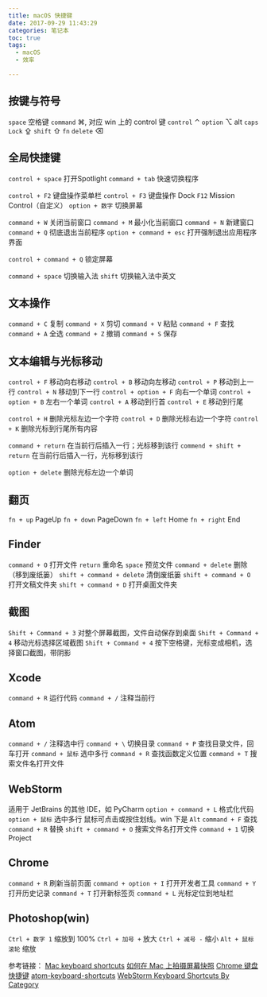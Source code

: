```yaml
---
title: macOS 快捷键
date: 2017-09-29 11:43:29
categories: 笔记本
toc: true
tags:
  - macOS
  - 效率

---
```


## 按键与符号 ##
`space` 空格键
`command` ⌘, 对应 win 上的 control 键
`control` ⌃
`option` ⌥  alt
`caps Lock` ⇪
`shift` ⇧
`fn`
`delete` ⌫

<!-- more -->

## 全局快捷键 ##
`control + space` 打开Spotlight
`command + tab` 快速切换程序

`control + F2` 键盘操作菜单栏
`control + F3` 键盘操作 Dock
`F12` Mission Control（自定义）
`option + 数字` 切换屏幕

`command + W` 关闭当前窗口
`command + M` 最小化当前窗口
`command + N` 新建窗口
`command + Q` 彻底退出当前程序
`option + command + esc` 打开强制退出应用程序界面

`control + command + Q` 锁定屏幕

`command + space` 切换输入法
`shift` 切换输入法中英文

## 文本操作 ##

`command + C` 复制
`command + X` 剪切
`command + V` 粘贴
`command + F` 查找
`command + A` 全选
`command + Z` 撤销
`command + S` 保存

## 文本编辑与光标移动 ##

`control + F` 移动向右移动
`control + B` 移动向左移动
`control + P` 移动到上一行
`control + N` 移动到下一行
`control + option + F` 向右一个单词
`control + option + B` 左右一个单词
`control + A` 移动到行首
`control + E` 移动到行尾

`control + H` 删除光标左边一个字符
`control + D` 删除光标右边一个字符
`control + K` 删除光标到行尾所有内容

`command + return` 在当前行后插入一行；光标移到该行
`commend + shift + return` 在当前行后插入一行，光标移到该行

`option + delete` 删除光标左边一个单词

## 翻页 ##
`fn + up` PageUp
`fn + down` PageDown
`fn + left` Home
`fn + right` End

## Finder ##
`command + O` 打开文件
`return` 重命名
`space` 预览文件
`command + delete` 删除（移到废纸篓）
`shift + command + delete` 清倒废纸篓
`shift + command + O` 打开文稿文件夹
`shift + command + D` 打开桌面文件夹

## 截图 ##
`Shift + Command + 3` 对整个屏幕截图，文件自动保存到桌面
`Shift + Command + 4` 移动光标选择区域截图
`Shift + Command + 4` 按下空格键，光标变成相机，选择窗口截图，带阴影

## Xcode ##
`command + R` 运行代码
`command + /` 注释当前行

## Atom ##
`command + /` 注释选中行
`command + \` 切换目录
`command + P` 查找目录文件，回车打开
`command + 鼠标` 选中多行
`command + R` 查找函数定义位置
`command + T` 搜索文件名打开文件

## WebStorm ##
适用于 JetBrains 的其他 IDE，如 PyCharm
`option + command + L` 格式化代码
`option + 鼠标` 选中多行 鼠标可点击或按住划线。win 下是 `Alt`
`command + F` 查找
`command + R` 替换
`shift + command + O` 搜索文件名打开文件
`command + 1` 切换 Project

## Chrome ##
`command + R` 刷新当前页面
`command + option + I` 打开开发者工具
`command + Y` 打开历史记录
`command + T` 打开新标签页
`command + L` 光标定位到地址栏

## Photoshop(win) ##
`Ctrl + 数字 1` 缩放到 100%
`Ctrl + 加号 +` 放大
`Ctrl + 减号 -` 缩小
`Alt + 鼠标滚轮` 缩放


参考链接：
[Mac keyboard shortcuts](https://support.apple.com/en-us/HT201236)
[如何在 Mac 上拍摄屏幕快照](https://support.apple.com/zh-cn/HT201361)
[Chrome 键盘快捷键](https://support.google.com/chrome/answer/157179)
[atom-keyboard-shortcuts](https://github.com/nwinkler/atom-keyboard-shortcuts)
[WebStorm Keyboard Shortcuts By Category](https://www.jetbrains.com/help/webstorm/keyboard-shortcuts-by-category.html)
